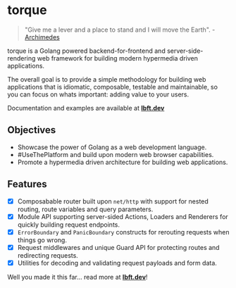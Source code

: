 # torque

> "Give me a lever and a place to stand and I will move the Earth". - [Archimedes](https://en.wikipedia.org/wiki/Torque)

torque is a Golang powered backend-for-frontend and server-side-rendering web framework for building modern hypermedia driven applications.

The overall goal is to provide a simple methodology for building web applications that is idiomatic, composable, testable and maintainable, so you can focus on whats important: adding value to your users.

Documentation and examples are available at [**lbft.dev**](https://lbft.dev/getting-started?utm_campaign=readme&utm_source=github.com)

## Objectives

- Showcase the power of Golang as a web development language.
- #UseThePlatform and build upon modern web browser capabilities.
- Promote a hypermedia driven architecture for building web applications.

## Features
- [x] Composabable router built upon `net/http` with support for nested routing, route variables and query parameters.
- [x] Module API supporting server-sided Actions, Loaders and Renderers for quickly building request endpoints.
- [x] `ErrorBoundary` and `PanicBoundary` constructs for rerouting requests when things go wrong.
- [x] Request middlewares and unique Guard API for protecting routes and redirecting requests.
- [x] Utilities for decoding and validating request payloads and form data.

Well you made it this far... read more at [**lbft.dev**](https://lbft.dev/getting-started?utm_campaign=readme_cta&utm_source=github.com)!